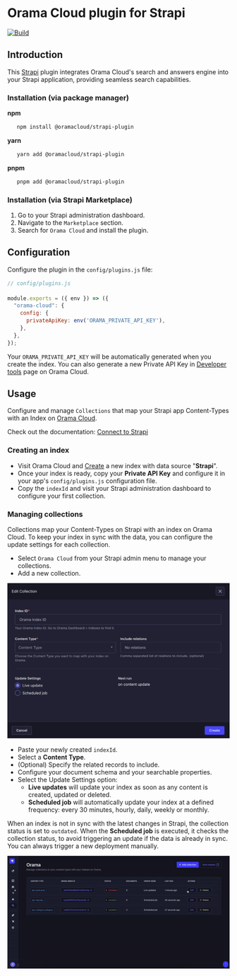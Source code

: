 # Orama Cloud plugin for Strapi

[![Build](https://github.com//askorama/orama-plugin-strapi/actions/workflows/build.yml/badge.svg)](https://github.com//askorama/orama-plugin-strapi/actions/workflows/build.yml)


## Introduction

This [Strapi](https://strapi.io/) plugin integrates Orama Cloud's search and answers engine into your Strapi application, providing
seamless search capabilities.

### Installation (via package manager)

**npm**

 ```sh
    npm install @oramacloud/strapi-plugin
 ```

**yarn**

 ```sh
    yarn add @oramacloud/strapi-plugin
 ```

**pnpm**

 ```sh
    pnpm add @oramacloud/strapi-plugin
 ```

### Installation (via Strapi Marketplace)

1. Go to your Strapi administration dashboard.
2. Navigate to the `Marketplace` section.
3. Search for `Orama Cloud` and install the plugin.

## Configuration

Configure the plugin in the `config/plugins.js` file:

```js
// config/plugins.js

module.exports = ({ env }) => ({
  "orama-cloud": {
    config: {
      privateApiKey: env('ORAMA_PRIVATE_API_KEY'),
    },
  },
});
```

Your `ORAMA_PRIVATE_API_KEY` will be automatically generated when you create the index. You can also generate a new Private API Key in [Developer tools](https://cloud.orama.com/developer-tools) page on Orama Cloud.

## Usage

Configure and manage `Collections` that map your Strapi app Content-Types with an Index
on [Orama Cloud](https://cloud.orama.com/indexes).

Check out the documentation: [Connect to Strapi](https://docs.orama.com/cloud/data-sources/native-integrations/strapi)

### Creating an index

- Visit Orama Cloud and [Create](https://cloud.orama.com/indexes/create/from-native-integrations) a new index with data source "**Strapi**".
- Once your index is ready, copy your **Private API Key** and configure it in your app's `config/plugins.js` configuration file.
- Copy the `indexId` and visit your Strapi administration dashboard to configure your first collection.

### Managing collections

Collections map your Content-Types on Strapi with an index on Orama Cloud. To keep your index in sync with the data, you
can configure the update settings for each collection.

- Select `Orama Cloud` from your Strapi admin menu to manage your collections.
- Add a new collection.

<img src="https://raw.githubusercontent.com/askorama/orama-plugin-strapi/main/misc/assets/collection.png" alt="Collection form" width="600" />

- Paste your newly created `indexId`.
- Select a **Content Type**.
- (Optional) Specify the related records to include.
- Configure your document schema and your searchable properties.
- Select the Update Settings option:
  - **Live updates** will update your index as soon as any content is created, updated or deleted.
  - **Scheduled job** will automatically update your index at a defined frequency: every 30 minutes, hourly, daily,
    weekly or monthly.

When an index is not in sync with the latest changes in Strapi, the collection status is set to `outdated`.
When the **Scheduled job** is executed, it checks the collection status, to avoid triggering an update if the data is
already in sync. You can always trigger a new deployment manually.

<img src="https://raw.githubusercontent.com/askorama/orama-plugin-strapi/main/misc/assets/deploy.gif" alt="Manual deploy" width="600" />
